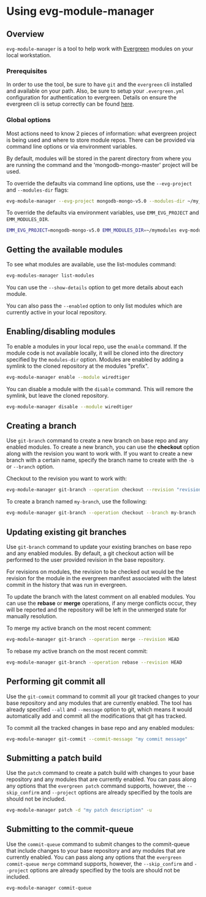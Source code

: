 # Using evg-module-manager

## Overview

`evg-module-manager` is a tool to help work with [Evergreen](https://github.com/evergreen-ci/evergreen)
modules on your local workstation.

### Prerequisites

In order to use the tool, be sure to have `git` and the `evergreen` cli installed and available
on your path. Also, be sure to setup your `.evergreen.yml` configuration for authentication to
evergreen. Details on ensure the evergreen cli is setup correctly can be found
[here](https://github.com/evergreen-ci/evergreen/wiki/Using-the-Command-Line-Tool#downloading-the-command-line-tool).

### Global options

Most actions need to know 2 pieces of information: what evergreen project is being used and where
to store module repos. There can be provided via command line options or via environment variables.

By default, modules will be stored in the parent directory from where you are running the command
and the 'mongodb-mongo-master' project will be used.

To override the defaults via command line options, use the `--evg-project` and `--modules-dir` flags:

```bash
evg-module-manager --evg-project mongodb-mongo-v5.0 --modules-dir ~/my_modules ...
```

To override the defaults via environment variables, use `EMM_EVG_PROJECT` and `EMM_MODULES_DIR`.

```bash
EMM_EVG_PROJECT=mongodb-mongo-v5.0 EMM_MODULES_DIR=~/mymodules evg-module-manager ...
```

## Getting the available modules

To see what modules are available, use the list-modules command:

```bash
evg-modules-manager list-modules
```

You can use the `--show-details` option to get more details about each module.

You can also pass the `--enabled` option to only list modules which are currently active in your
local repository.

## Enabling/disabling modules

To enable a modules in your local repo, use the `enable` command. If the module code is not
available locally, it will be cloned into the directory specified by the `modules-dir` option.
Modules are enabled by adding a symlink to the cloned repository at the modules "prefix".

```bash
evg-module-manager enable --module wiredtiger
```

You can disable a module with the `disable` command. This will remore the symlink, but leave
the cloned repository.

```bash
evg-module-manager disable --module wiredtiger
```

## Creating a branch

Use `git-branch` command to create a new branch on base repo and any enabled modules.
To create a new branch, you can use the **checkout** option along with the revision
you want to work with. If you want to create a new branch with a certain name,
specify the branch name to create with the `-b` or `--branch` option.

Checkout to the revision you want to work with:
```bash
evg-module-manager git-branch --operation checkout --revision "revision_to_checkout"
```

To create a branch named `my-branch`, use the following:
```bash
evg-module-manager git-branch --operation checkout --branch my-branch --revision HEAD
```


## Updating existing git branches

Use `git-branch` command to update your existing branches on base repo and any enabled modules.
By default, a git checkout action will be performed to the user provided revision
in the base repository.

For revisions on modules, the revision to be checked out would be the
revision for the module in the evergreen manifest associated with the latest commit in the history that
was run in evergreen.

To update the branch with the latest comment on all enabled modules. You can use the **rebase** or
**merge** operations, if any merge conflicts occur, they will be reported and
the repository will be left in the unmerged state for manually resolution.

To merge my active branch on the most recent comment:
```bash
evg-module-manager git-branch --operation merge --revision HEAD
```

To rebase my active branch on the most recent commit:
```bash
evg-module-manager git-branch --operation rebase --revision HEAD
```

## Performing git commit all

Use the `git-commit` command to commit all your git tracked changes to your base repository and any
modules that are currently enabled. The tool has already specified `--all` and `--message` option to git, which means
it would automatically add and commit all the modifications that git has tracked.

To commit all the tracked changes in base repo and any enabled modules:
```bash
evg-module-manager git-commit --commit-message "my commit message"
```

## Submitting a patch build

Use the `patch` command to create a patch build with changes to your base repository and any
modules that are currently enabled. You can pass along any options that the `evergreen patch`
command supports, however, the `--skip_confirm` and `--project` options are already specified
by the tools are should not be included.

```bash
evg-module-manager patch -d "my patch description" -u
```

## Submitting to the commit-queue

Use the `commit-queue` command to submit changes to the commit-queue that include changes to
your base repository and any modules that are currently enabled. You can pass along any
options that the `evergreen commit-queue merge` command supports, however, the
`--skip_confirm` and `--project` options are already specified by the tools are should not
be included.

```bash
evg-module-manager commit-queue
```
